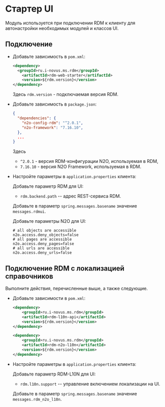 # Стартер UI

Модуль используется при подключении RDM к клиенту
для автонастройки необходимых модулей и классов UI.

## Подключение

* Добавьте зависимость в `pom.xml`:
    ```xml
    <dependency>
      <groupId>ru.i-novus.ms.rdm</groupId>
        <artifactId>rdm-web-starter</artifactId>
        <version>${rdm.version}</version>
    </dependency>
    ```
  Здесь `rdm.version` - подключаемая версия RDM.


* Добавьте зависимость в `package.json`:
    ```json
    {
      "dependencies": {
        "n2o-config-rdm": "^2.0.1",
        "n2o-framework": "7.16.10",
      },
      ...
    }
    ```
  Здесь
  - `^2.0.1` - версия RDM-конфигурации N2O, используемая в RDM,
  - `7.16.10` - версия N2O Framework, используемая в RDM.


* Настройте параметры в `application.properties` клиента:

  Добавьте параметр RDM для UI:
  - `rdm.backend.path` -- адрес REST-сервиса RDM.
    
  Добавьте в параметр `spring.messages.basename` значение `messages.rdmui`.

  Добавьте параметры N2O для UI:
    ```properties
    # all objects are accessible
    n2o.access.deny_objects=false
    # all pages are accessible
    n2o.access.deny_pages=false
    # all urls are accessible
    n2o.access.deny_urls=false
    ```


## Подключение RDM с локализацией справочников

Выполните действия, перечисленные выше, а также следующие.

* Добавьте зависимости в `pom.xml`:
    ```xml
    <dependency>
        <groupId>ru.i-novus.ms.rdm</groupId>
        <artifactId>rdm-l10n-api</artifactId>
        <version>${rdm.version}</version>
    </dependency>
    ```
    ```xml
    <dependency>
        <groupId>ru.i-novus.ms.rdm</groupId>
        <artifactId>rdm-n2o-l10n</artifactId>
        <version>${rdm.version}</version>
    </dependency>
    ```


* Настройте параметры в `application.properties` клиента:

  Добавьте параметр RDM-L10N для UI:
  - `rdm.l10n.support` -- управление включением локализации на UI.
    
  Добавьте в параметр `spring.messages.basename` значение `messages.rdm_n2o_l10n`.
